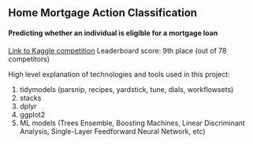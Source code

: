 ## Home Mortgage Action Classification

#### Predicting whether an individual is eligible for a mortgage loan

[Link to Kaggle competition](https://www.kaggle.com/competitions/ucla-stats-101c-2023-su-classification/overview)
Leaderboard score: 9th place (out of 78 competitors)

High level explanation of technologies and tools used in this project:

1. tidymodels (parsnip, recipes, yardstick, tune, dials, workflowsets)
2. stacks
3. dplyr
4. ggplot2
5. ML models (Trees Ensemble, Boosting Machines, Linear Discriminant Analysis, Single-Layer Feedforward Neural Network, etc)
